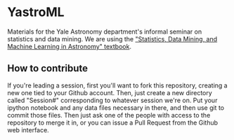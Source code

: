 YastroML
========

Materials for the Yale Astronomy department's informal seminar on statistics and data mining.
We are using the ["Statistics, Data Mining, and Machine Learning in Astronomy" textbook](http://press.princeton.edu/titles/10159.html).

How to contribute
-----------------

If you're leading a session, first you'll want to fork this repository, 
creating a new one tied to your Github account.  Then, just create a new
directory called "Session#" corresponding to whatever session we're on.
Put your ipython notebook and any data files necessary in there, and then use
git to commit those files. Then just ask one of the people with access to the
repository to merge it in, or you can issue a Pull Request from the Github web
interface.
